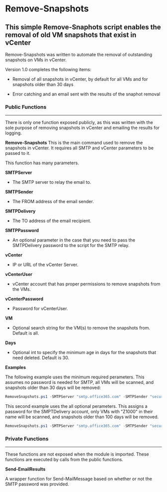 # **Remove-Snapshots**

  

## This simple Remove-Snaphots script enables the removal of old VM snapshots that exist in vCenter 

    

Remove-Snapshots was written to automate the removal of outstanding snapshots on VMs in vCenter. 

  

Version 1.0 completes the following items:

- Removal of all snapshots in vCenter, by default for all VMs and for snapshots older than 30 days

- Error catching and an email sent with the results of the snaphot removal 


 

### **Public Functions**

  
------------

  

There is only one function exposed publicly, as this was written with the sole purpose of removing snapshots in vCenter and emailing the results for logging. 

  

**Remove-Snapshots** This is the main command used to remove the snapshots in vCenter. It requires all SMTP and vCenter parameters to be passed to it. 

  
This function has many parameters.
  
**SMTPServer**
- The SMTP server to relay the email to.

**SMTPSender**
- The FROM address of the email sender.

**SMTPDelivery**
- The TO address of the email recipient.

**SMTPPassword**
- An optional parameter in the case that you need to pass the SMTPDelivery password to the script for the SMTP relay.

**vCenter**
- IP or URL of the vCenter Server.

**vCenterUser**
- vCenter account that has proper permissions to remove snapshots from the VMs.

**vCenterPassword**
- Password for vCenterUser.

**VM**
- Optional search string for the VM(s) to remove the snapshots from. Default is all.

**Days**
- Optional int to specify the minimum age in days for the snapshots that need deleted. Default is 30.


**Examples**

The following example uses the minimum required perameters. This assumes no password is needed for SMTP, all VMs will be scanned, and snapshots older than 30 days will be removed:

```powershell
RemoveSnapshots.ps1 -SMTPServer "smtp.office365.com" -SMTPSender "security.portal@dizzion.com" -SMTPDelivery "tyler.smith@dizzion.com" -vCenter "thelab.dizzion.com" -vCenterUser "administrator@vsphere.local" -vCenterPassword "password123" 
```

This second example uses the all optional perameters. This assigns a password for the SMPTDelivery account, only VMs with "Z1000" in their name will be scanned, and snapshots older than 100 days will be removed.  
  
```powershell
RemoveSnapshots.ps1 -SMTPServer "smtp.office365.com" -SMTPSender "security.portal@dizzion.com" -SMTPPassword "emailPassword123" -SMTPDelivery "tyler.smith@dizzion.com" -vCenter "thelab.dizzion.com" -vCenterUser "administrator@vsphere.local" -vCenterPassword "password123" -VM "*Z1000*" -Days 100
```
  



### **Private Functions**

  

------------

These functions are not exposed when the module is imported. These functions are executed by calls from the public functions.

**Send-EmailResults**

A wrapper function for Send-MailMessage based on whether or not the SMTP password was provided. 
